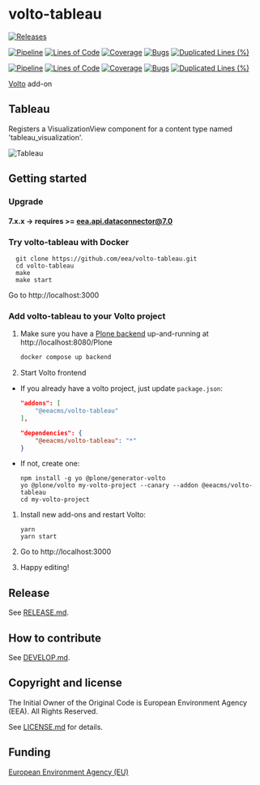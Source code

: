 # volto-tableau

[![Releases](https://img.shields.io/github/v/release/eea/volto-tableau)](https://github.com/eea/volto-tableau/releases)

[![Pipeline](https://ci.eionet.europa.eu/buildStatus/icon?job=volto-addons%2Fvolto-tableau%2Fmaster&subject=master)](https://ci.eionet.europa.eu/view/Github/job/volto-addons/job/volto-tableau/job/master/display/redirect)
[![Lines of Code](https://sonarqube.eea.europa.eu/api/project_badges/measure?project=volto-tableau-master&metric=ncloc)](https://sonarqube.eea.europa.eu/dashboard?id=volto-tableau-master)
[![Coverage](https://sonarqube.eea.europa.eu/api/project_badges/measure?project=volto-tableau-master&metric=coverage)](https://sonarqube.eea.europa.eu/dashboard?id=volto-tableau-master)
[![Bugs](https://sonarqube.eea.europa.eu/api/project_badges/measure?project=volto-tableau-master&metric=bugs)](https://sonarqube.eea.europa.eu/dashboard?id=volto-tableau-master)
[![Duplicated Lines (%)](https://sonarqube.eea.europa.eu/api/project_badges/measure?project=volto-tableau-master&metric=duplicated_lines_density)](https://sonarqube.eea.europa.eu/dashboard?id=volto-tableau-master)

[![Pipeline](https://ci.eionet.europa.eu/buildStatus/icon?job=volto-addons%2Fvolto-tableau%2Fdevelop&subject=develop)](https://ci.eionet.europa.eu/view/Github/job/volto-addons/job/volto-tableau/job/develop/display/redirect)
[![Lines of Code](https://sonarqube.eea.europa.eu/api/project_badges/measure?project=volto-tableau-develop&metric=ncloc)](https://sonarqube.eea.europa.eu/dashboard?id=volto-tableau-develop)
[![Coverage](https://sonarqube.eea.europa.eu/api/project_badges/measure?project=volto-tableau-develop&metric=coverage)](https://sonarqube.eea.europa.eu/dashboard?id=volto-tableau-develop)
[![Bugs](https://sonarqube.eea.europa.eu/api/project_badges/measure?project=volto-tableau-develop&metric=bugs)](https://sonarqube.eea.europa.eu/dashboard?id=volto-tableau-develop)
[![Duplicated Lines (%)](https://sonarqube.eea.europa.eu/api/project_badges/measure?project=volto-tableau-develop&metric=duplicated_lines_density)](https://sonarqube.eea.europa.eu/dashboard?id=volto-tableau-develop)

[Volto](https://github.com/plone/volto) add-on

## Tableau

Registers a VisualizationView component for a content type named 'tableau_visualization'.

![Tableau](https://raw.githubusercontent.com/eea/volto-tableau/master/docs/volto-tableau.gif)

## Getting started

### Upgrade

#### 7.x.x -> requires >= eea.api.dataconnector@7.0

### Try volto-tableau with Docker

      git clone https://github.com/eea/volto-tableau.git
      cd volto-tableau
      make
      make start

Go to http://localhost:3000

### Add volto-tableau to your Volto project

1. Make sure you have a [Plone backend](https://plone.org/download) up-and-running at http://localhost:8080/Plone

   ```Bash
   docker compose up backend
   ```

1. Start Volto frontend

- If you already have a volto project, just update `package.json`:

  ```JSON
  "addons": [
      "@eeacms/volto-tableau"
  ],

  "dependencies": {
      "@eeacms/volto-tableau": "*"
  }
  ```

- If not, create one:

  ```
  npm install -g yo @plone/generator-volto
  yo @plone/volto my-volto-project --canary --addon @eeacms/volto-tableau
  cd my-volto-project
  ```

1. Install new add-ons and restart Volto:

   ```
   yarn
   yarn start
   ```

1. Go to http://localhost:3000

1. Happy editing!

## Release

See [RELEASE.md](https://github.com/eea/volto-tableau/blob/master/RELEASE.md).

## How to contribute

See [DEVELOP.md](https://github.com/eea/volto-tableau/blob/master/DEVELOP.md).

## Copyright and license

The Initial Owner of the Original Code is European Environment Agency (EEA).
All Rights Reserved.

See [LICENSE.md](https://github.com/eea/volto-tableau/blob/master/LICENSE.md) for details.

## Funding

[European Environment Agency (EU)](http://eea.europa.eu)
